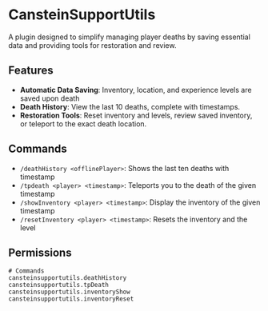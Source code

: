 # CansteinSupportUtils

A plugin designed to simplify managing player deaths by saving essential data and providing tools for restoration and review.

## Features

- **Automatic Data Saving**: Inventory, location, and experience levels are saved upon death
- **Death History**: View the last 10 deaths, complete with timestamps.
- **Restoration Tools**: Reset inventory and levels, review saved inventory, or teleport to the exact death location.

## Commands

- `/deathHistory <offlinePlayer>`: Shows the last ten deaths with timestamp
- `/tpdeath <player> <timestamp>`: Teleports you to the death of the given timestamp
- `/showInventory <player> <timestamp>`: Display the inventory of the given timestamp
- `/resetInventory <player> <timestamp>`: Resets the inventory and the level

## Permissions

```properties
# Commands
cansteinsupportutils.deathHistory
cansteinsupportutils.tpDeath
cansteinsupportutils.inventoryShow
cansteinsupportutils.inventoryReset
```
